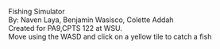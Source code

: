 Fishing Simulator<br />
By: Naven Laya, Benjamin Wasisco, Colette Addah<br />
Created for PA9,CPTS 122 at WSU.<br />
Move using the WASD and click on a yellow tile to catch a fish
